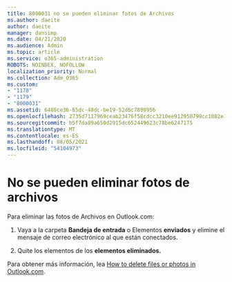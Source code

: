 ```yaml
---
title: 8000031 no se pueden eliminar fotos de Archivos
ms.author: daeite
author: daeite
manager: dansimp
ms.date: 04/21/2020
ms.audience: Admin
ms.topic: article
ms.service: o365-administration
ROBOTS: NOINDEX, NOFOLLOW
localization_priority: Normal
ms.collection: Adm_O365
ms.custom:
- "1178"
- "1179"
- "8000031"
ms.assetid: 6486ce36-65dc-48dc-be19-52d6c7890956
ms.openlocfilehash: 2735d7117969ceab23476f58cdcc3210ee912950799cc1082e151bff6bf692d0
ms.sourcegitcommit: b5f7da89a650d2915dc652449623c78be6247175
ms.translationtype: MT
ms.contentlocale: es-ES
ms.lasthandoff: 08/05/2021
ms.locfileid: "54104973"
---
```

# <a name="unable-to-delete-photos-from-files"></a>No se pueden eliminar fotos de archivos

Para eliminar las fotos de Archivos en Outlook.com:
  
1. Vaya a la carpeta **Bandeja de entrada** o Elementos **enviados** y elimine el mensaje de correo electrónico al que están conectados.

2. Quite los elementos de los **elementos eliminados.**

Para obtener más información, lea [How to delete files or photos in Outlook.com](https://support.office.com/article/bae0531f-040f-4c42-90b9-786ca718c16d.aspx).
  